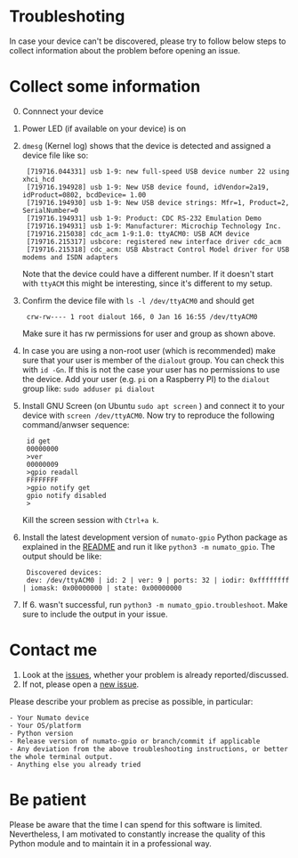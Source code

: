 Troubleshoting
==============

In case your device can't be discovered, please try to follow below steps to
collect information about the problem before opening an issue.

# Collect some information

0. Connnect your device

1. Power LED (if available on your device) is on

2. `dmesg` (Kernel log) shows that the device is detected and assigned a device
   file like so:

        [719716.044331] usb 1-9: new full-speed USB device number 22 using xhci_hcd
        [719716.194928] usb 1-9: New USB device found, idVendor=2a19, idProduct=0802, bcdDevice= 1.00
        [719716.194930] usb 1-9: New USB device strings: Mfr=1, Product=2, SerialNumber=0
        [719716.194931] usb 1-9: Product: CDC RS-232 Emulation Demo
        [719716.194931] usb 1-9: Manufacturer: Microchip Technology Inc.
        [719716.215038] cdc_acm 1-9:1.0: ttyACM0: USB ACM device
        [719716.215317] usbcore: registered new interface driver cdc_acm
        [719716.215318] cdc_acm: USB Abstract Control Model driver for USB modems and ISDN adapters

    Note that the device could have a different number. If it doesn't start
    with `ttyACM` this might be interesting, since it's different to my setup.

3. Confirm the device file with `ls -l /dev/ttyACM0` and should get

        crw-rw---- 1 root dialout 166, 0 Jan 16 16:55 /dev/ttyACM0

    Make sure it has rw permissions for user and group as shown above.

4. In case you are using a non-root user (which is recommended) make sure that
   your user is member of the `dialout` group. You can check this with `id
   -Gn`. If this is not the case your user has no permissions to use the
   device. Add your user (e.g. `pi` on a Raspberry PI) to the `dialout` group
   like: `sudo adduser pi dialout`

5. Install GNU Screen (on Ubuntu `sudo apt screen` ) and connect it to your
   device with `screen /dev/ttyACM0`. Now try to reproduce the following
   command/anwser sequence:

        id get
        00000000
        >ver
        00000009
        >gpio readall
        FFFFFFFF
        >gpio notify get
        gpio notify disabled
        >

    Kill the screen session with `Ctrl+a k`.

6. Install the latest development version of `numato-gpio` Python package as
   explained in the [README](../README.md#Install) and run it like `python3 -m
   numato_gpio`. The output should be like:

        Discovered devices:
        dev: /dev/ttyACM0 | id: 2 | ver: 9 | ports: 32 | iodir: 0xffffffff | iomask: 0x00000000 | state: 0x00000000

7. If 6. wasn't successful, run `python3 -m numato_gpio.troubleshoot`. Make
   sure to include the output in your issue.

# Contact me

1. Look at the [issues](https://github.com/clssn/numato-gpio/issues), whether your problem is already reported/discussed.
2. If not, please open a [new issue](https://github.com/clssn/numato-gpio/issues/new/choose).

Please describe your problem as precise as possible, in particular:

    - Your Numato device
    - Your OS/platform
    - Python version
    - Release version of numato-gpio or branch/commit if applicable
    - Any deviation from the above troubleshooting instructions, or better the whole terminal output.
    - Anything else you already tried

# Be patient

Please be aware that the time I can spend for this software is limited.
Nevertheless, I am motivated to constantly increase the quality of this Python
module and to maintain it in a professional way.
